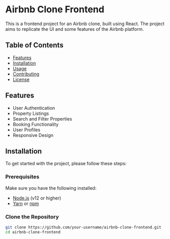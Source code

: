 # Airbnb Clone Frontend

This is a frontend project for an Airbnb clone, built using React. The project aims to replicate the UI and some features of the Airbnb platform.

## Table of Contents

- [Features](#features)
- [Installation](#installation)
- [Usage](#usage)
- [Contributing](#contributing)
- [License](#license)

## Features

- User Authentication
- Property Listings
- Search and Filter Properties
- Booking Functionality
- User Profiles
- Responsive Design

## Installation

To get started with the project, please follow these steps:

### Prerequisites

Make sure you have the following installed:

- [Node.js](https://nodejs.org/) (v12 or higher)
- [Yarn](https://yarnpkg.com/) or [npm](https://www.npmjs.com/)

### Clone the Repository

```bash
git clone https://github.com/your-username/airbnb-clone-frontend.git
cd airbnb-clone-frontend